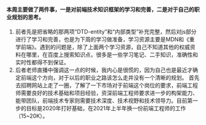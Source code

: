 #### 本周主要做了两件事，一是对前端技术知识框架的学习和完善，二是对于自己的职业规划的思考。
1. 前者先是把省略的那两项“DTD-entity”和“内部类型”补充完整，然后对js部分进行了学习和完善，也是为下周的学习做准备，学习资源主要是MDN和《重学前端》。遇到的问题是，除了上面两个学习资源，自己不知道其他的权威资料在哪里，在百度上搜索知识点，很多是一些学习笔记、二手知识，准确性和实时性都得不到保证。
2. 后者老师直播中强调这一点的时候，我内心是很慌的，因为自己也是最近才确定前端这个方向，对于以后的职业之路该怎么走并没有一个清晰的规划。
首先去招聘网站上走了一圈，了解了一下市场对于前端这个岗位的要求，前端工程师需要良好的技术基础和项目经验，资深前端工程师要求进一步的构架能力、能带团队，前端技术专家则需要技术深度、技术视野和技术领导力。目前第一步的目标是2020年打好基础，在2021年上半年换一份前端工程师的工作（15~20K）。